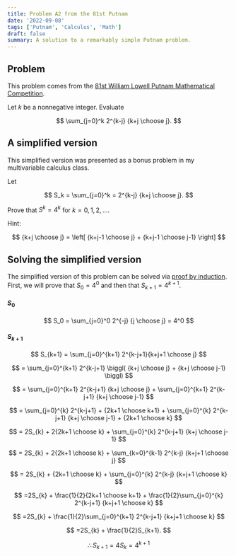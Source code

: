 ```yaml
---
title: Problem A2 from the 81st Putnam
date: '2022-09-08'
tags: ['Putnam', 'Calculus', 'Math']
draft: false
summary: A solution to a remarkably simple Putnam problem.
---
```


## Problem

This problem comes from the [81st William Lowell Putnam Mathematical Competition](https://kskedlaya.org/putnam-archive/2020.pdf). 

Let $k$ be a nonnegative integer. Evaluate

$$
\sum_{j=0}^k 2^{k-j} {k+j \choose j}.
$$

## A simplified version

This simplified version was presented as a bonus problem in my multivariable calculus class.

Let 

$$
S_k = \sum_{j=0}^k = 2^{k-j} {k+j \choose j}.
$$

Prove that $S^k = 4^k$ for $k = 0, 1, 2, ...$. 

Hint: 

$$
{k+j \choose j} = \left[ {k+j-1 \choose j} + {k+j-1 \choose j-1} \right]
$$

## Solving the simplified version

The simplified version of this problem can be solved via [proof by induction](https://en.wikipedia.org/wiki/Mathematical_induction). First, we will prove that $S_0 = 4^0$ and then that $S_{k+1} = 4^{k+1}$.

#### $S_0$

$$
S_0 = \sum_{j=0}^0 2^{-j} {j \choose j} = 4^0
$$

#### $S_{k+1}$

$$
S_{k+1} = \sum_{j=0}^{k+1} 2^{k-j+1}{k+j+1 \choose j}
$$

$$
= \sum_{j=0}^{k+1} 2^{k-j+1} \biggl( {k+j \choose j} + {k+j \choose j-1} \biggl)
$$

$$
= \sum_{j=0}^{k+1} 2^{k-j+1} {k+j \choose j} + \sum_{j=0}^{k+1} 2^{k-j+1} {k+j \choose j-1}
$$

$$
= \sum_{j=0}^{k} 2^{k-j+1} + {2k+1 \choose k+1} + \sum_{j=0}^{k} 2^{k-j+1} {k+j \choose j-1} + {2k+1 \choose k}
$$

$$
= 2S_{k} + 2{2k+1 \choose k} + \sum_{j=0}^{k} 2^{k-j+1} {k+j \choose j-1}
$$

$$
= 2S_{k} + 2{2k+1 \choose k} + \sum_{k=0}^{k-1} 2^{k-j} {k+j+1 \choose j}
$$

$$
= 2S_{k} + {2k+1 \choose k} + \sum_{j=0}^{k} 2^{k-j} {k+j+1 \choose k}
$$

$$
=2S_{k} + \frac{1}{2}{2k+1 \choose k+1} + \frac{1}{2}\sum_{j=0}^{k} 2^{k-j+1} {k+j+1 \choose k}
$$

$$
=2S_{k} + \frac{1}{2}\sum_{j=0}^{k+1} 2^{k-j+1} {k+j+1 \choose k}
$$

$$
=2S_{k} + \frac{1}{2}S_{k+1}.
$$

$$
\therefore S_{k+1} = 4S_k = 4^{k+1}
$$
